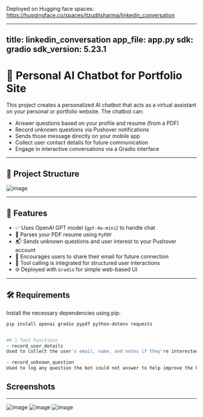 Deployed on Hugging face spaces: https://huggingface.co/spaces/itzuditsharma/linkedin_conversation

---
title: linkedin_conversation
app_file: app.py
sdk: gradio
sdk_version: 5.23.1
---

# 🤖 Personal AI Chatbot for Portfolio Site

This project creates a personalized AI chatbot that acts as a virtual assistant on your personal or portfolio website. The chatbot can:

- Answer questions based on your profile and resume (from a PDF)
- Record unknown questions via Pushover notifications
- Sends those message directly on your mobile app
- Collect user contact details for future communication
- Engage in interactive conversations via a Gradio interface

---

## 📂 Project Structure

![image](https://github.com/user-attachments/assets/ea024261-8527-4103-a9dd-3f1b26acd4ba)

---

## 🧠 Features

- ✅ Uses OpenAI GPT model (`gpt-4o-mini`) to handle chat
- 📄 Parses your PDF resume using `PyPDF`
- 📬 Sends unknown questions and user interest to your Pushover account
- 📧 Encourages users to share their email for future connection
- 🧰 Tool calling is integrated for structured user interactions
- 🌐 Deployed with `Gradio` for simple web-based UI

---

## 🛠️ Requirements

Install the necessary dependencies using pip:

```bash
pip install openai gradio pypdf python-dotenv requests


## 🧰 Tool Functions
- record_user_details
Used to collect the user's email, name, and notes if they're interested in being contacted.

- record_unknown_question
Used to log any question the bot could not answer to help improve the knowledge base.
```

## Screenshots
---
![image](https://github.com/user-attachments/assets/6c7ef9d1-37a1-4911-8df8-000a84159c60)
![image](https://github.com/user-attachments/assets/da47d9e6-9faf-420c-96ec-a4007c3f13fb)
![image](https://github.com/user-attachments/assets/17f01a6f-efaf-49af-95c5-f723a7c45dfa)


